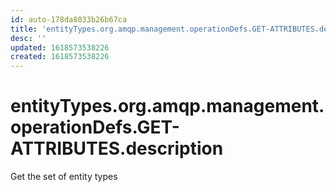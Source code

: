 ```yaml
---
id: auto-178da8033b26b67ca
title: 'entityTypes.org.amqp.management.operationDefs.GET-ATTRIBUTES.description'
desc: ''
updated: 1618573538226
created: 1618573538226
---
```

# entityTypes.org.amqp.management.operationDefs.GET-ATTRIBUTES.description

Get the set of entity types
